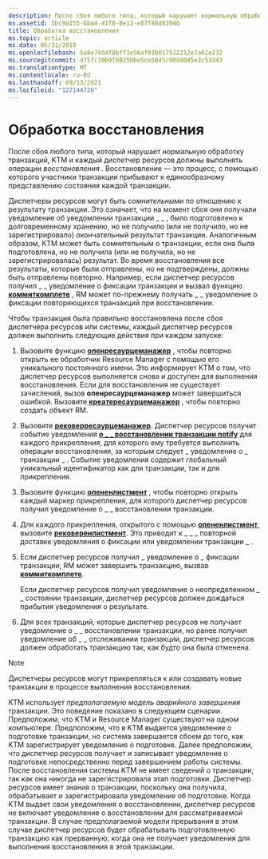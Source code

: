 ```yaml
---
description: После сбоя любого типа, который нарушает нормальную обработку транзакций, KTM и каждый диспетчер ресурсов должны выполнять операции восстановления. Восстановление — это процесс, с помощью которого участники транзакции прибывают к единообразному представлению каждого состояния транзакций.
ms.assetid: 5bc9a155-6ba4-41f8-8e12-e87f48d83940
title: Обработка восстановления
ms.topic: article
ms.date: 05/31/2018
ms.openlocfilehash: 5a8e74d4f8bff3e56af03b017522212e7a02e232
ms.sourcegitcommit: d75fc10b9f0825bbe5ce5045c90d4045e3c53243
ms.translationtype: MT
ms.contentlocale: ru-RU
ms.lasthandoff: 09/13/2021
ms.locfileid: "127144726"
---
```

# <a name="recovery-processing"></a>Обработка восстановления

После сбоя любого типа, который нарушает нормальную обработку транзакций, KTM и каждый диспетчер ресурсов должны выполнять операции *восстановления* . Восстановление — это процесс, с помощью которого участники транзакции прибывают к единообразному представлению состояния каждой транзакции.

Диспетчеры ресурсов могут быть *сомнительными* по отношению к результату транзакции. Это означает, что на момент сбоя они получали уведомление об уведомлении транзакции \_ \_ , было подготовлено к долговременному хранению, но не получило (или не получило, но не зарегистрировало) окончательный результат транзакции. Аналогичным образом, KTM может быть сомнительным о транзакции, если она была подготовлена, но не получила (или не получила, но не зарегистрировалась) результат. Во время восстановления все результаты, которые были отправлены, но не подтверждены, должны быть отправлены повторно. Например, если диспетчер ресурсов получил \_ \_ уведомление о фиксации транзакции и вызвал функцию [**коммиткомплете**](/windows/desktop/api/Ktmw32/nf-ktmw32-commitcomplete) , RM может по-прежнему получать \_ \_ уведомление о фиксации повторяющихся транзакций при восстановлении.

Чтобы транзакция была правильно восстановлена после сбоя диспетчера ресурсов или системы, каждый диспетчер ресурсов должен выполнить следующие действия при каждом запуске:

1.  Вызовите функцию [**опенресаурцеманажер**](/windows/desktop/api/Ktmw32/nf-ktmw32-openresourcemanager) , чтобы повторно открыть ее обработчик Resource Manager с помощью его уникального постоянного имени. Это информирует KTM о том, что диспетчер ресурсов выполняется снова и доступен для выполнения восстановления. Если для восстановления не существует зачислений, вызов **опенресаурцеманажер** может завершиться ошибкой. Вызовите [**креатересаурцеманажер**](/windows/desktop/api/Ktmw32/nf-ktmw32-createresourcemanager) , чтобы повторно создать объект RM.
2.  Вызовите [**рековерресаурцеманажер**](/windows/desktop/api/Ktmw32/nf-ktmw32-recoverresourcemanager). Диспетчер ресурсов получит событие уведомления [**о \_ \_ восстановлении транзакции notify**](notification-mask.md) для каждого прикрепления, для которого ему требуется выполнить операции восстановления, за которым следует \_ уведомление о \_ транзакции \_ . Событие уведомления содержит глобальный уникальный идентификатор как для транзакции, так и для прикрепления.
3.  Вызовите функцию [**опененлистмент**](/windows/desktop/api/Ktmw32/nf-ktmw32-openenlistment) , чтобы повторно открыть каждый маркер прикрепления, для которого диспетчер ресурсов получил уведомление о \_ \_ восстановлении транзакции.
4.  Для каждого прикрепления, открытого с помощью [**опененлистмент**](/windows/desktop/api/Ktmw32/nf-ktmw32-openenlistment), вызовите [**рековеренлистмент**](/windows/desktop/api/Ktmw32/nf-ktmw32-recoverenlistment). Это приводит к \_ \_ \_ повторной доставке уведомления о фиксации или уведомлении транзакции \_ .
5.  Если диспетчер ресурсов получил \_ уведомление о \_ фиксации транзакции, RM может завершить транзакцию, вызвав [**коммиткомплете**](/windows/desktop/api/Ktmw32/nf-ktmw32-commitcomplete).

    Если диспетчер ресурсов получил уведомление о неопределенном \_ \_ состоянии транзакции, диспетчер ресурсов должен дождаться прибытия уведомления о результате.

6.  Для всех транзакций, которые диспетчер ресурсов не получает уведомление о \_ \_ восстановлении транзакции, но ранее получил уведомление об \_ \_ отслеживании транзакции, диспетчер ресурсов должен обработать транзакцию так, как будто она была отменена.

> [!Note]
>
> Диспетчеры ресурсов могут прикрепляться к или создавать новые транзакции в процессе выполнения восстановления.

 

KTM использует *предполагаемую модель аварийного завершения* транзакции. Это поведение показано в следующем сценарии. Предположим, что KTM и Resource Manager существуют на одном компьютере. Предположим, что в KTM выдается уведомление о подготовке транзакции, но система завершается сбоем до того, как KTM зарегистрирует уведомление о подготовке. Далее предположим, что диспетчер ресурсов получает и записывает уведомление о подготовке непосредственно перед завершением работы системы. После восстановления системы KTM не имеет сведений о транзакции, так как она никогда не зарегистрировала этап подготовки. Диспетчер ресурсов имеет знания о транзакции, поскольку она получила, обрабатывает и зарегистрировала уведомление об подготовке. Когда KTM выдает свои уведомления о восстановлении, диспетчер ресурсов не включает уведомление о восстановлении для рассматриваемой транзакции. В случае предполагаемой модели прерывания в этом случае диспетчер ресурсов будет обрабатывать подготовленную транзакцию как прерванную, когда она не получает уведомления для выполнения восстановления в этой транзакции.

 

 




